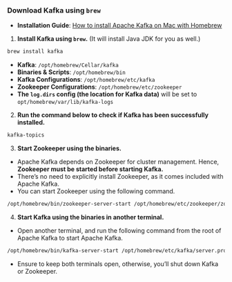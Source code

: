 ### **Download Kafka using `brew`**

- **Installation Guide**: [How to install Apache Kafka on Mac with Homebrew](https://learn.conduktor.io/kafka/how-to-install-apache-kafka-on-mac-with-homebrew/)

1. **Install Kafka using `brew`.** (It will install Java JDK for you as well.)
    
```bash
brew install kafka
```
    
- **Kafka**: `/opt/homebrew/Cellar/kafka`
- **Binaries & Scripts**: `/opt/homebrew/bin`
- **Kafka Configurations**: `/opt/homebrew/etc/kafka`
- **Zookeeper Configurations**: `/opt/homebrew/etc/zookeeper`
- **The `log.dirs` config (the location for Kafka data)** will be set to `opt/homebrew/var/lib/kafka-logs`

2. **Run the command below to check if Kafka has been successfully installed.**
    
```bash
kafka-topics
```
    
3. **Start Zookeeper using the binaries.**

- Apache Kafka depends on Zookeeper for cluster management. Hence, **Zookeeper must be started before starting Kafka.**
- There’s no need to explicitly install Zookeeper, as it comes included with Apache Kafka.
- You can start Zookeeper using the following command.
        
```bash
/opt/homebrew/bin/zookeeper-server-start /opt/homebrew/etc/zookeeper/zoo.cfg
```
        
4. **Start Kafka using the binaries in another terminal.**

- Open another terminal, and run the following command from the root of Apache Kafka to start Apache Kafka.
    
```bash
/opt/homebrew/bin/kafka-server-start /opt/homebrew/etc/kafka/server.properties
```
    
- Ensure to keep both terminals open, otherwise, you’ll shut down Kafka or Zookeeper.